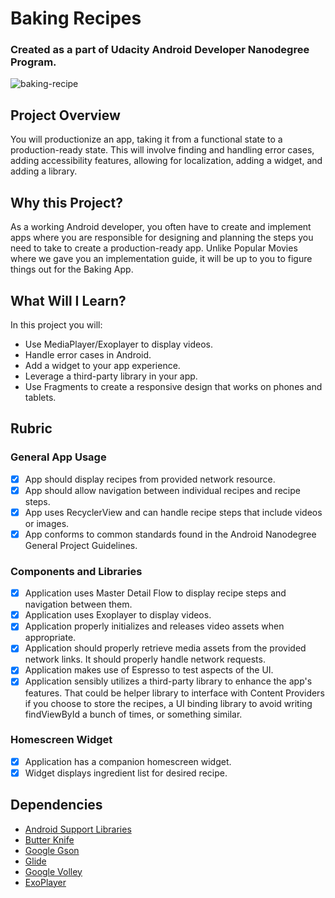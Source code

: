 # Baking Recipes
### Created as a part of Udacity Android Developer Nanodegree Program.
![baking-recipe]

## Project Overview
You will productionize an app, taking it from a functional state to a production-ready state. This will involve finding and handling error cases, adding accessibility features, allowing for localization, adding a widget, and adding a library.

## Why this Project?
As a working Android developer, you often have to create and implement apps where you are responsible for designing and planning the steps you need to take to create a production-ready app. Unlike Popular Movies where we gave you an implementation guide, it will be up to you to figure things out for the Baking App.

## What Will I Learn?
In this project you will:
* Use MediaPlayer/Exoplayer to display videos.
* Handle error cases in Android.
* Add a widget to your app experience.
* Leverage a third-party library in your app.
* Use Fragments to create a responsive design that works on phones and tablets.


## Rubric

### General App Usage
- [x] App should display recipes from provided network resource.
- [x] App should allow navigation between individual recipes and recipe steps.
- [x] App uses RecyclerView and can handle recipe steps that include videos or images.
- [x] App conforms to common standards found in the Android Nanodegree General Project Guidelines.

### Components and Libraries
- [x] Application uses Master Detail Flow to display recipe steps and navigation between them.
- [x] Application uses Exoplayer to display videos.
- [x] Application properly initializes and releases video assets when appropriate.
- [x] Application should properly retrieve media assets from the provided network links. It should properly handle network requests.
- [x] Application makes use of Espresso to test aspects of the UI.
- [x] Application sensibly utilizes a third-party library to enhance the app's features. That could be helper library to interface with Content Providers if you choose to store the recipes, a UI binding library to avoid writing findViewById a bunch of times, or something similar.

### Homescreen Widget
- [x] Application has a companion homescreen widget.
- [x] Widget displays ingredient list for desired recipe.

## Dependencies
* [Android Support Libraries](https://developer.android.com/topic/libraries/support-library/)
* [Butter Knife](http://jakewharton.github.io/butterknife/)
* [Google Gson](https://github.com/google/gson/)
* [Glide](https://github.com/bumptech/glide/)
* [Google Volley](https://github.com/google/volley/)
* [ExoPlayer](https://github.com/google/ExoPlayer)

<!-- * [Floating Search View](https://github.com/arimorty/floatingsearchview/) -->
<!-- * [RxJava](https://github.com/ReactiveX/RxJava)[/RxAndroid](https://github.com/ReactiveX/RxAndroid/) -->
<!-- * [Android Architecture Components](https://developer.android.com/topic/libraries/architecture/) -->
<!-- * [Google Dagger 2](https://github.com/google/dagger/) -->
<!-- * [Retrofit 2](http://square.github.io/retrofit/) -->


[baking-recipe]: https://github.com/ericafenyo/baking-recipes/raw/master/images/baking-recipe.png